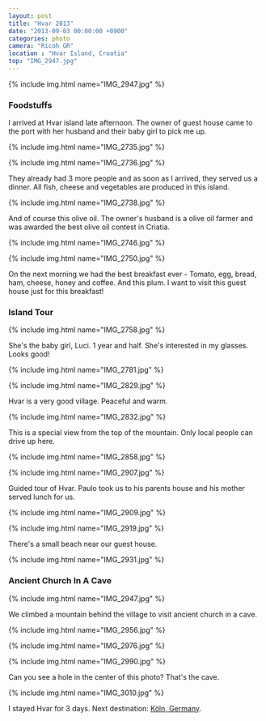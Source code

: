 ```yaml
---
layout: post
title: "Hvar 2013"
date: "2013-09-03 00:00:00 +0900"
categories: photo
camera: "Ricoh GR"
location : "Hvar Island, Croatia"
top: "IMG_2947.jpg"
---
```


{% include img.html name="IMG_2947.jpg" %}

### Foodstuffs

I arrived at Hvar island late afternoon. The owner of guest house came to the port with her husband and their baby girl to pick me up.

{% include img.html name="IMG_2735.jpg" %}

{% include img.html name="IMG_2736.jpg" %}

They already had 3 more people and as soon as I arrived, they served us a dinner. All fish, cheese and vegetables are produced in this island.

{% include img.html name="IMG_2738.jpg" %}

And of course this olive oil. The owner's husband is a olive oil farmer and was awarded the best olive oil contest in Criatia.

{% include img.html name="IMG_2746.jpg" %}

{% include img.html name="IMG_2750.jpg" %}

On the next morning we had the best breakfast ever - Tomato, egg, bread, ham, cheese, honey and coffee. And this plum. I want to visit this guest house just for this breakfast!

### Island Tour

{% include img.html name="IMG_2758.jpg" %}

She's the baby girl, Luci. 1 year and half. She's interested in my glasses. Looks good!

{% include img.html name="IMG_2781.jpg" %}

{% include img.html name="IMG_2829.jpg" %}

Hvar is a very good village. Peaceful and warm.

{% include img.html name="IMG_2832.jpg" %}

This is a special view from the top of the mountain. Only local people can drive up here.

{% include img.html name="IMG_2858.jpg" %}

{% include img.html name="IMG_2907.jpg" %}

Guided tour of Hvar. Paulo took us to his parents house and his mother served lunch for us.

{% include img.html name="IMG_2909.jpg" %}

{% include img.html name="IMG_2919.jpg" %}

There's a small beach near our guest house.

{% include img.html name="IMG_2931.jpg" %}

### Ancient Church In A Cave

{% include img.html name="IMG_2947.jpg" %}

We climbed a mountain behind the village to visit ancient church in a cave.

{% include img.html name="IMG_2956.jpg" %}

{% include img.html name="IMG_2976.jpg" %}

{% include img.html name="IMG_2990.jpg" %}

Can you see a hole in the center of this photo? That's the cave.

{% include img.html name="IMG_3010.jpg" %}

I stayed Hvar for 3 days. Next destination: [Köln, Germany](/photo/2013/09/kolner-dom-2013/).

